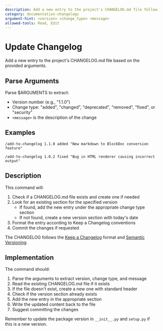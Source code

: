 ```yaml
---
description: Add a new entry to the project's CHANGELOG.md file following Keep a Changelog format
category: documentation-changelogs
argument-hint: <version> <change_type> <message>
allowed-tools: Read, Edit
---
```


# Update Changelog

Add a new entry to the project's CHANGELOG.md file based on the provided arguments.

## Parse Arguments

Parse $ARGUMENTS to extract:
- Version number (e.g., "1.1.0")
- Change type: "added", "changed", "deprecated", "removed", "fixed", or "security"
- `<message>` is the description of the change

## Examples

```
/add-to-changelog 1.1.0 added "New markdown to BlockDoc conversion feature"
```

```
/add-to-changelog 1.0.2 fixed "Bug in HTML renderer causing incorrect output"
```

## Description

This command will:

1. Check if a CHANGELOG.md file exists and create one if needed
2. Look for an existing section for the specified version
   - If found, add the new entry under the appropriate change type section
   - If not found, create a new version section with today's date
3. Format the entry according to Keep a Changelog conventions
4. Commit the changes if requested

The CHANGELOG follows the [Keep a Changelog](https://keepachangelog.com/) format and [Semantic Versioning](https://semver.org/).

## Implementation

The command should:

1. Parse the arguments to extract version, change type, and message
2. Read the existing CHANGELOG.md file if it exists
3. If the file doesn't exist, create a new one with standard header
4. Check if the version section already exists
5. Add the new entry in the appropriate section
6. Write the updated content back to the file
7. Suggest committing the changes

Remember to update the package version in `__init__.py` and `setup.py` if this is a new version.